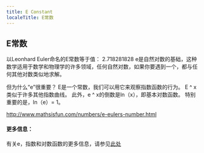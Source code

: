 ```yaml
---
title: E Constant
localeTitle: E常数
---
```

## E常数

以Leonhard Euler命名的E常数等于值： 2.718281828 e是自然对数的基础，这种数学适用于数学和物理学的许多领域，任何自然对数，如果你要遇到一个，都与任何其他对数类似地求解。

但为什么“e”很重要？ E是一个常数，我们可以用它来观察指数函数的行为。 E ^ x类似于许多其他指数曲线。 此外，e ^ x的倒数是ln（x），即基本对数函数。 特别重要的是，ln（e）= 1。

http://www.mathsisfun.com/numbers/e-eulers-number.html

#### 更多信息：

有关e，指数和对数函数的更多信息，请参见[此处](https://www.khanacademy.org/tag/natural-logarithm-and-e)